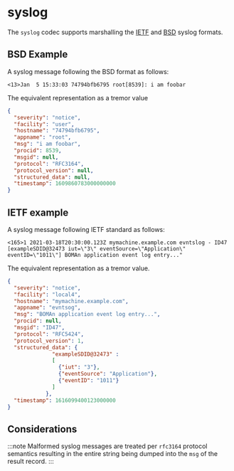 # syslog

The `syslog` codec supports marshalling the [IETF](https://datatracker.ietf.org/doc/html/rfc5424#section-6) and [BSD](https://www.ietf.org/rfc/rfc3164.txt) syslog formats.

## BSD Example

A syslog message following the BSD format as follows:              

```text
<13>Jan  5 15:33:03 74794bfb6795 root[8539]: i am foobar
```

The equivalent representation as a tremor value

```json
{
  "severity": "notice",
  "facility": "user",
  "hostname": "74794bfb6795",
  "appname": "root",
  "msg": "i am foobar",
  "procid": 8539,
  "msgid": null,
  "protocol": "RFC3164",
  "protocol_version": null,
  "structured_data": null,
  "timestamp": 1609860783000000000
}
```

## IETF example

A syslog message following IETF standard as follows:

```text
<165>1 2021-03-18T20:30:00.123Z mymachine.example.com evntslog - ID47 [exampleSDID@32473 iut=\"3\" eventSource=\"Application\" eventID=\"1011\"] BOMAn application event log entry..."
```

The equivalent representation as a tremor value.

```json
{
  "severity": "notice",
  "facility": "local4",
  "hostname": "mymachine.example.com",
  "appname": "evntsog",
  "msg": "BOMAn application event log entry...",
  "procid": null,
  "msgid": "ID47",
  "protocol": "RFC5424",
  "protocol_version": 1,
  "structured_data": {
              "exampleSDID@32473" :
              [
                {"iut": "3"},
                {"eventSource": "Application"},
                {"eventID": "1011"}
              ]
            },
  "timestamp": 1616099400123000000
}
```

## Considerations

:::note
Malformed syslog messages are treated per `rfc3164` protocol semantics resulting in the entire string being
dumped into the `msg` of the result record.
:::

